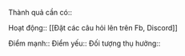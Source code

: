 

Thành quả cần có::

Hoạt động:: [[Đặt các câu hỏi lên trên Fb, Discord]]

Điểm mạnh::
Điểm yếu::
Đối tượng thụ hưởng::
